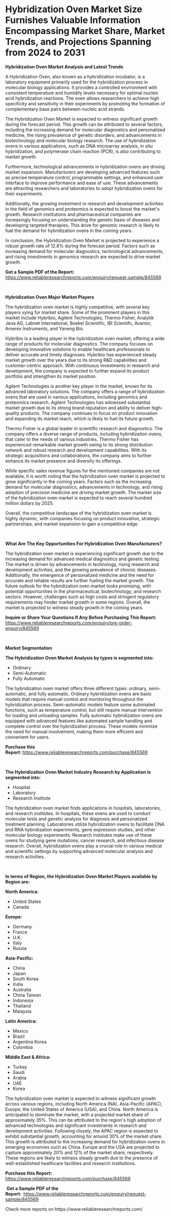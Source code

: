 <p><h1>Hybridization Oven Market Size Furnishes Valuable Information Encompassing Market Share, Market Trends, and Projections Spanning from 2024 to 2031</h1></p><p><strong>Hybridization Oven Market Analysis and Latest Trends</strong></p>
<p><p>A Hybridization Oven, also known as a hybridization incubator, is a laboratory equipment primarily used for the hybridization process in molecular biology applications. It provides a controlled environment with consistent temperature and humidity levels necessary for optimal nucleic acid hybridization reactions. The oven allows researchers to achieve high specificity and sensitivity in their experiments by promoting the formation of complementary base pairs between nucleic acid strands.</p><p>The Hybridization Oven Market is expected to witness significant growth during the forecast period. This growth can be attributed to several factors, including the increasing demand for molecular diagnostics and personalized medicine, the rising prevalence of genetic disorders, and advancements in biotechnology and molecular biology research. The use of hybridization ovens in various applications, such as DNA microarray analysis, in situ hybridization, and polymerase chain reaction (PCR), is also contributing to market growth.</p><p>Furthermore, technological advancements in hybridization ovens are driving market expansion. Manufacturers are developing advanced features such as precise temperature control, programmable settings, and enhanced user interface to improve performance and ease of use. These advancements are attracting researchers and laboratories to adopt hybridization ovens for their experiments.</p><p>Additionally, the growing investment in research and development activities in the field of genomics and proteomics is expected to boost the market's growth. Research institutions and pharmaceutical companies are increasingly focusing on understanding the genetic basis of diseases and developing targeted therapies. This drive for genomic research is likely to fuel the demand for hybridization ovens in the coming years.</p><p>In conclusion, the Hybridization Oven Market is projected to experience a robust growth rate of 12.8% during the forecast period. Factors such as increasing demand for molecular diagnostics, technological advancements, and rising investments in genomics research are expected to drive market growth.</p></p>
<p><strong>Get a Sample PDF of the Report:&nbsp;</strong> <a href="https://www.reliableresearchreports.com/enquiry/request-sample/845569">https://www.reliableresearchreports.com/enquiry/request-sample/845569</a></p>
<p>&nbsp;</p>
<p><strong>Hybridization Oven Major Market Players</strong></p>
<p><p>The hybridization oven market is highly competitive, with several key players vying for market share. Some of the prominent players in this market include Hybribio, Agilent Technologies, Thermo Fisher, Analytik Jena AG, Labnet International, Boekel Scientific, IBI Scientifc, Avantor, Amerex Instruments, and Yaneng Bio.</p><p>Hybribio is a leading player in the hybridization oven market, offering a wide range of products for molecular diagnostics. The company focuses on developing innovative solutions to enable healthcare professionals to deliver accurate and timely diagnoses. Hybribio has experienced steady market growth over the years due to its strong R&D capabilities and customer-centric approach. With continuous investments in research and development, the company is expected to further expand its product portfolio and strengthen its market position.</p><p>Agilent Technologies is another key player in the market, known for its advanced laboratory solutions. The company offers a range of hybridization ovens that are used in various applications, including genomics and proteomics research. Agilent Technologies has witnessed substantial market growth due to its strong brand reputation and ability to deliver high-quality products. The company continues to focus on product innovation and expanding its market reach, which is likely to fuel its future growth.</p><p>Thermo Fisher is a global leader in scientific research and diagnostics. The company offers a diverse range of products, including hybridization ovens, that cater to the needs of various industries. Thermo Fisher has experienced remarkable market growth owing to its strong distribution network and robust research and development capabilities. With its strategic acquisitions and collaborations, the company aims to further enhance its market presence and diversify its offerings.</p><p>While specific sales revenue figures for the mentioned companies are not available, it is worth noting that the hybridization oven market is projected to grow significantly in the coming years. Factors such as the increasing demand for molecular diagnostics, advancements in technology, and rising adoption of precision medicine are driving market growth. The market size of the hybridization oven market is expected to reach several hundred million dollars by 2025.</p><p>Overall, the competitive landscape of the hybridization oven market is highly dynamic, with companies focusing on product innovation, strategic partnerships, and market expansion to gain a competitive edge.</p></p>
<p>&nbsp;</p>
<p><strong>What Are The Key Opportunities For Hybridization Oven Manufacturers?</strong></p>
<p><p>The hybridization oven market is experiencing significant growth due to the increasing demand for advanced medical diagnostics and genetic testing. The market is driven by advancements in technology, rising research and development activities, and the growing prevalence of chronic diseases. Additionally, the emergence of personalized medicine and the need for accurate and reliable results are further fueling the market growth. The future outlook for the hybridization oven market looks promising, with potential opportunities in the pharmaceutical, biotechnology, and research sectors. However, challenges such as high costs and stringent regulatory requirements may hinder market growth in some regions. Overall, the market is projected to witness steady growth in the coming years.</p></p>
<p><strong>Inquire or Share Your Questions If Any Before Purchasing This Report:</strong> <a href="https://www.reliableresearchreports.com/enquiry/pre-order-enquiry/845569">https://www.reliableresearchreports.com/enquiry/pre-order-enquiry/845569</a></p>
<p>&nbsp;</p>
<p><strong>Market Segmentation</strong></p>
<p><strong>The Hybridization Oven Market Analysis by types is segmented into:</strong></p>
<p><ul><li>Ordinary</li><li>Semi-Automatic</li><li>Fully Automatic</li></ul></p>
<p><p>The hybridization oven market offers three different types: ordinary, semi-automatic, and fully automatic. Ordinary hybridization ovens are basic models that require manual control and monitoring throughout the hybridization process. Semi-automatic models feature some automated functions, such as temperature control, but still require manual intervention for loading and unloading samples. Fully automatic hybridization ovens are equipped with advanced features like automated sample handling and complete control over the hybridization process. These models minimize the need for manual involvement, making them more efficient and convenient for users.</p></p>
<p><strong>Purchase this Report:&nbsp;</strong><a href="https://www.reliableresearchreports.com/purchase/845569">https://www.reliableresearchreports.com/purchase/845569</a></p>
<p>&nbsp;</p>
<p><strong>The Hybridization Oven Market Industry Research by Application is segmented into:</strong></p>
<p><ul><li>Hospital</li><li>Laboratory</li><li>Research Institute</li></ul></p>
<p><p>The hybridization oven market finds applications in hospitals, laboratories, and research institutes. In hospitals, these ovens are used to conduct molecular tests and genetic analysis for diagnosis and personalized treatment planning. Laboratories utilize hybridization ovens to facilitate DNA and RNA hybridization experiments, gene expression studies, and other molecular biology experiments. Research institutes make use of these ovens for studying gene mutations, cancer research, and infectious disease research. Overall, hybridization ovens play a crucial role in various medical and scientific settings by supporting advanced molecular analysis and research activities.</p></p>
<p>&nbsp;</p>
<p><strong>In terms of Region, the Hybridization Oven Market Players available by Region are:</strong></p>
<p>
    <p> <strong> North America: </strong>
        <ul>
            <li>United States</li>
            <li>Canada</li>
        </ul>
        </p> 
    <p> <strong> Europe: </strong>
        <ul>
            <li>Germany</li>
            <li>France</li>
            <li>U.K.</li>
            <li>Italy</li>
            <li>Russia</li>
        </ul>
        </p> 
    <p> <strong> Asia-Pacific: </strong>
        <ul>
            <li>China</li>
            <li>Japan</li>
            <li>South Korea</li>
            <li>India</li>
            <li>Australia</li>
            <li>China Taiwan</li>
            <li>Indonesia</li>
            <li>Thailand</li>
            <li>Malaysia</li>
        </ul>
        </p> 
    <p> <strong> Latin America: </strong>
        <ul>
            <li>Mexico</li>
            <li>Brazil</li>
            <li>Argentina Korea</li>
            <li>Colombia</li>
        </ul>
        </p> 
    <p> <strong> Middle East & Africa: </strong>
        <ul>
            <li>Turkey</li>
            <li>Saudi</li>
            <li>Arabia</li>
            <li>UAE</li>
            <li>Korea</li>
        </ul>
    </p>
    </p>
<p><p>The hybridization oven market is expected to witness significant growth across various regions, including North America (NA), Asia-Pacific (APAC), Europe, the United States of America (USA), and China. North America is anticipated to dominate the market, with a projected market share of approximately 35%. This can be attributed to the region's high adoption of advanced technologies and significant investments in research and development activities. Following closely, the APAC region is expected to exhibit substantial growth, accounting for around 30% of the market share. This growth is attributed to the increasing demand for hybridization ovens in emerging economies such as China. Europe and the USA are projected to capture approximately 20% and 12% of the market share, respectively. These regions are likely to witness steady growth due to the presence of well-established healthcare facilities and research institutions.</p></p>
<p><strong>Purchase this Report: </strong><a href="https://www.reliableresearchreports.com/purchase/845569">https://www.reliableresearchreports.com/purchase/845569</a></p>
<p>&nbsp;<strong>Get a Sample PDF of the Report:&nbsp;&nbsp;</strong><a href="https://www.reliableresearchreports.com/enquiry/request-sample/845569">https://www.reliableresearchreports.com/enquiry/request-sample/845569</a></p>
<p><strong></strong></p>
<p>Check more reports on https://www.reliableresearchreports.com/</p>